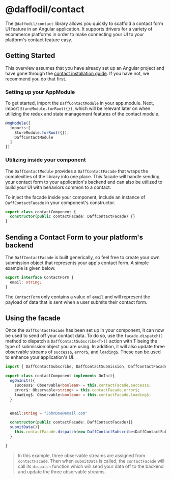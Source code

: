# @daffodil/contact

The `@daffodil/contact` library allows you quickly to scaffold a contact form UI feature in an Angular application. It supports drivers for a variety of ecommerce platforms in order to make connecting your UI to your platform's contact feature easy. <!-- talk about supported platforms -->

## Getting Started

This overview assumes that you have already set up an Angular project and have gone through the [contact installation guide](./installation.md). If you have not, we recommend you do that first.

### Setting up your AppModule

To get started, import the `DaffContactModule` in your app.module. Next, import `StoreModule.forRoot({})`, which will be relevant later on when utilizing the redux and state management features of the contact module.

```typescript
@ngModule({
  imports:[
    StoreModule.forRoot({}),
    DaffContactModule
  ]
})
```

### Utilizing inside your component

The `DaffContactModule` provides a `DaffContactFacade` that wraps the complexities of the library into one place. This facade will handle sending your contact form to your application's backend and can also be utilized to build your UI with behaviors common to a contact.

To inject the facade inside your component, include an instance of `DaffContactFacade` in your component's constructor.

```typescript
export class contactComponent {
  constructor(public contactFacade: DaffContactFacade) {}
}
```

## Sending a Contact Form to your platform's backend

The `DaffContactFacade` is built generically, so feel free to create your own submission object that represents your app's contact form. A simple example is given below.

```typescript
export interface ContactForm {
  email: string;
}
```

The `ContactForm` only contains a value of `email` and will represent the payload of data that is sent when a user submits their contact form.

## Using the facade

Once the `DaffContactFacade` has been set up in your component, it can now be used to send off your contact data. To do so, use the `facade.dispatch()` method to dispatch a `DaffContactSubscribe<T>()` action with T being the type of submission object you are using. In addition, it will also update three observable streams of `success$`, `error$`, and `loading$`. These can be used to enhance your application's UI.

```typescript
import { DaffContactSubscribe, DaffContactSubmission, DaffContactFacade } from '@daffodil/contact';

export class contactComponent implements OnInit{
  ngOnInit(){
    success$: Observable<boolean> = this.contactFacade.success$;
    error$: Observable<string> = this.contactFacade.error$;
    loading$: Observable<boolean> = this.contactFacade.loading$;
  }


  email:string = "JohnDoe@email.com"

  constructor(public contactFacade: DaffContactFacade){}
  submitData(){
    this.contactFacade.dispatch(new DaffContactSubscribe<DaffContactSubmission>(this.email));
  }

}
```

> In this example, three observable streams are assigned from `contactFacade`. Then when `submitData` is called, the `contactFacade` will call its `dispatch` function which will send your data off to the backend and update the three observable streams.
